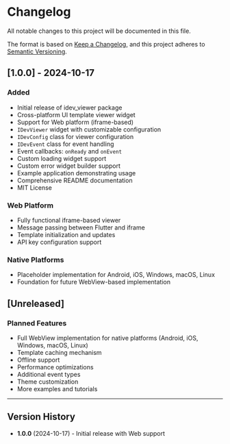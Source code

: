 # Changelog

All notable changes to this project will be documented in this file.

The format is based on [Keep a Changelog](https://keepachangelog.com/en/1.0.0/),
and this project adheres to [Semantic Versioning](https://semver.org/spec/v2.0.0.html).

## [1.0.0] - 2024-10-17

### Added
- Initial release of idev_viewer package
- Cross-platform UI template viewer widget
- Support for Web platform (iframe-based)
- `IDevViewer` widget with customizable configuration
- `IDevConfig` class for viewer configuration
- `IDevEvent` class for event handling
- Event callbacks: `onReady` and `onEvent`
- Custom loading widget support
- Custom error widget builder support
- Example application demonstrating usage
- Comprehensive README documentation
- MIT License

### Web Platform
- Fully functional iframe-based viewer
- Message passing between Flutter and iframe
- Template initialization and updates
- API key configuration support

### Native Platforms
- Placeholder implementation for Android, iOS, Windows, macOS, Linux
- Foundation for future WebView-based implementation

## [Unreleased]

### Planned Features
- Full WebView implementation for native platforms (Android, iOS, Windows, macOS, Linux)
- Template caching mechanism
- Offline support
- Performance optimizations
- Additional event types
- Theme customization
- More examples and tutorials

---

## Version History

- **1.0.0** (2024-10-17) - Initial release with Web support

